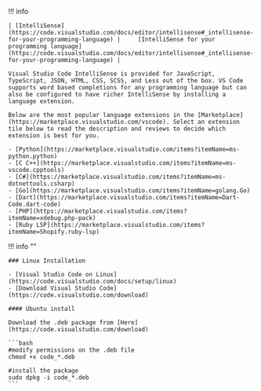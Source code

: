 !!! info 

    | [IntelliSense](https://code.visualstudio.com/docs/editor/intellisense#_intellisense-for-your-programming-language) |     [IntelliSense for your programming language](https://code.visualstudio.com/docs/editor/intellisense#_intellisense-for-your-programming-language) |

    Visual Studio Code IntelliSense is provided for JavaScript, TypeScript, JSON, HTML, CSS, SCSS, and Less out of the box. VS Code supports word based completions for any programming language but can also be configured to have richer IntelliSense by installing a language extension.

    Below are the most popular language extensions in the [Marketplace](https://marketplace.visualstudio.com/vscode). Select an extension tile below to read the description and reviews to decide which extension is best for you.

    - [Python](https://marketplace.visualstudio.com/items?itemName=ms-python.python)
    - [C C++](https://marketplace.visualstudio.com/items?itemName=ms-vscode.cpptools)
    - [C#](https://marketplace.visualstudio.com/items?itemName=ms-dotnettools.csharp)
    - [Go](https://marketplace.visualstudio.com/items?itemName=golang.Go)
    - [Dart](https://marketplace.visualstudio.com/items?itemName=Dart-Code.dart-code)
    - [PHP](https://marketplace.visualstudio.com/items?itemName=xdebug.php-pack)
    - [Ruby LSP](https://marketplace.visualstudio.com/items?itemName=Shopify.ruby-lsp)


!!! info ""

    ### Linux Installation

    - [Visual Studio Code on Linux](https://code.visualstudio.com/docs/setup/linux)
    - [Download Visual Studio Code](https://code.visualstudio.com/download)

    #### Ubuntu install

    Download the .deb package from [Here](https://code.visualstudio.com/download)

    ```bash
    #modify permissions on the .deb file
    chmod +x code_*.deb

    #install the package
    sudo dpkg -i code_*.deb
    ```




